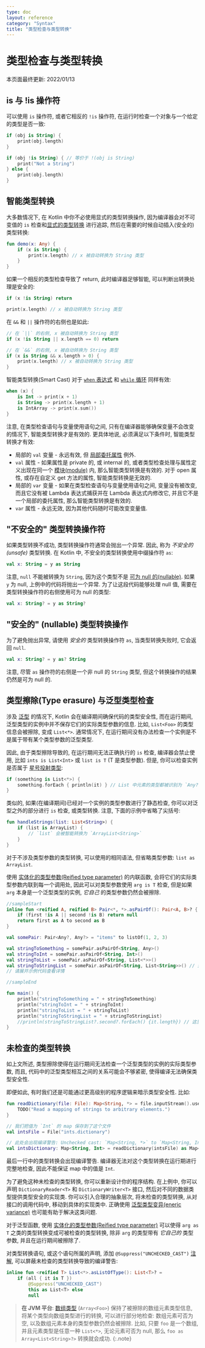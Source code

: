 ```yaml
---
type: doc
layout: reference
category: "Syntax"
title: "类型检查与类型转换"
---
```


# 类型检查与类型转换

本页面最终更新: 2022/01/13

## is 与 !is 操作符

可以使用 `is` 操作符, 或者它相反的 `!is` 操作符, 在运行时检查一个对象与一个给定的类型是否一致:

```kotlin
if (obj is String) {
    print(obj.length)
}

if (obj !is String) { // 等价于 !(obj is String)
    print("Not a String")
} else {
    print(obj.length)
}
```

## 智能类型转换

大多数情况下, 在 Kotlin 中你不必使用显式的类型转换操作,
因为编译器会对不可变值的 `is` 检查和[显式的类型转换](#unsafe-cast-operator) 进行追踪,
然后在需要的时候自动插入(安全的)类型转换:

```kotlin
fun demo(x: Any) {
    if (x is String) {
        print(x.length) // x 被自动转换为 String 类型
    }
}
```

如果一个相反的类型检查导致了 return, 此时编译器足够智能, 可以判断出转换处理是安全的:

```kotlin
if (x !is String) return

print(x.length) // x 被自动转换为 String 类型
```

在 `&&` 和 `||` 操作符的右侧也是如此:

```kotlin
// 在 `||` 的右侧, x 被自动转换为 String 类型
if (x !is String || x.length == 0) return

// 在 `&&` 的右侧, x 被自动转换为 String 类型
if (x is String && x.length > 0) {
    print(x.length) // x 被自动转换为 String 类型
}
```

智能类型转换(Smart Cast) 对于 [`when` 表达式](control-flow.html#when-expressions)
和 [`while` 循环](control-flow.html#while-loops) 同样有效:

```kotlin
when (x) {
    is Int -> print(x + 1)
    is String -> print(x.length + 1)
    is IntArray -> print(x.sum())
}
```

注意, 在类型检查语句与变量使用语句之间, 只有在编译器能够确保变量不会改变的情况下, 智能类型转换才是有效的.
更具体地说, 必须满足以下条件时, 智能类型转换才有效:

* 局部的 `val` 变量 - 永远有效, 但 [局部委托属性](delegated-properties.html#local-delegated-properties) 例外.
* `val` 属性 - 如果属性是 private 的, 或 internal 的,
  或者类型检查处理与属性定义出现在同一个 [模块(module)](visibility-modifiers.html#modules) 内, 那么智能类型转换是有效的.
  对于 open 属性, 或存在自定义 get 方法的属性, 智能类型转换是无效的.
* 局部的 `var` 变量 - 如果在类型检查语句与变量使用语句之间, 变量没有被改变, 而且它没有被 Lambda 表达式捕获并在 Lambda 表达式内修改它, 并且它不是一个局部的委托属性, 那么智能类型转换是有效的.
* `var` 属性 - 永远无效, 因为其他代码随时可能改变变量值.


## "不安全的" 类型转换操作符

如果类型转换不成功, 类型转换操作符通常会抛出一个异常. 因此, 称为 *不安全的(unsafe)* 类型转换.
在 Kotlin 中, 不安全的类型转换使用中缀操作符 `as`:

```kotlin
val x: String = y as String
```

注意, `null` 不能被转换为 `String`, 因为这个类型不是 [可为 null 的(nullable)](null-safety.html).
如果 `y` 为 null, 上例中的代码将抛出一个异常.
为了让这段代码能够处理 null 值, 需要在类型转换操作符的右侧使用可为 null 的类型:

```kotlin
val x: String? = y as String?
```

## "安全的" (nullable) 类型转换操作

为了避免抛出异常, 请使用 *安全的* 类型转换操作符 `as`, 当类型转换失败时, 它会返回 `null`.

```kotlin
val x: String? = y as? String
```

注意, 尽管 `as` 操作符的右侧是一个非 null 的 `String` 类型, 但这个转换操作的结果仍然是可为 null 的.

## 类型擦除(Type erasure) 与泛型类型检查

涉及 [泛型](generics.html) 的情况下, Kotlin 会在编译期间确保代码的类型安全性,
而在运行期间, 泛型类型的实例中并不保存它们的实际类型参数的信息.
比如, `List<Foo>` 的类型信息会被擦除, 变成 `List<*>`.
通常情况下, 在运行期间没有办法检查一个实例是不是属于带有某个类型参数的泛型类型.

因此, 由于类型擦除导致的, 在运行期间无法正确执行的 `is` 检查,
编译器会禁止使用, 比如 `ints is List<Int>` 或 `list is T` (T 是类型参数).
但是, 你可以检查实例是否属于 [星号投射类型](generics.html#star-projections):

```kotlin
if (something is List<*>) {
    something.forEach { println(it) } // List 中元素的类型都被识别为 `Any?`
}
```

类似的, 如果(在编译期间)已经对一个实例的类型参数进行了静态检查,
你可以对泛型之外的部分进行 `is` 检查, 或类型转换.
注意, 下面的示例中省略了尖括号:

```kotlin
fun handleStrings(list: List<String>) {
    if (list is ArrayList) {
        // `list` 会被智能转换为 `ArrayList<String>`
    }
}
```

对于不涉及类型参数的类型转换, 可以使用的相同语法, 但省略类型参数: `list as ArrayList`.

使用 [实体化的类型参数(Reified type parameter)](inline-functions.html#reified-type-parameters) 的内联函数,
会将它们的实际类型参数内联到每一个调用处, 因此可以对类型参数使用 `arg is T` 检查,
但是如果 `arg` 本身是一个泛型类型的实例, *它自己* 的类型参数仍然会被擦除.

<div class="sample" markdown="1" theme="idea">

```kotlin
//sampleStart
inline fun <reified A, reified B> Pair<*, *>.asPairOf(): Pair<A, B>? {
    if (first !is A || second !is B) return null
    return first as A to second as B
}

val somePair: Pair<Any?, Any?> = "items" to listOf(1, 2, 3)

val stringToSomething = somePair.asPairOf<String, Any>()
val stringToInt = somePair.asPairOf<String, Int>()
val stringToList = somePair.asPairOf<String, List<*>>()
val stringToStringList = somePair.asPairOf<String, List<String>>() // 这段代码能够编译, 但破坏了类型安全型!
// 请展开示例代码查看详情

//sampleEnd

fun main() {
    println("stringToSomething = " + stringToSomething)
    println("stringToInt = " + stringToInt)
    println("stringToList = " + stringToList)
    println("stringToStringList = " + stringToStringList)
    //println(stringToStringList?.second?.forEach() {it.length}) // 这里会抛出 ClassCastException 异常, 因为 list 中的元素不是字符串
}
```
</div>

## 未检查的类型转换

如上文所述, 类型擦除使得在运行期间无法检查一个泛型类型的实例的实际类型参数,
而且, 代码中的泛型类型相互之间的关系可能会不够紧密, 使得编译无法确保类型安全性.

即便如此, 有时我们还是可能通过更高级别的程序逻辑来暗示类型安全性. 比如:

```kotlin
fun readDictionary(file: File): Map<String, *> = file.inputStream().use {
    TODO("Read a mapping of strings to arbitrary elements.")
}

// 我们把值为 `Int` 的 map 保存到了这个文件
val intsFile = File("ints.dictionary")

// 此处会出现编译警告: Unchecked cast: `Map<String, *>` to `Map<String, Int>`
val intsDictionary: Map<String, Int> = readDictionary(intsFile) as Map<String, Int>
```

最后一行中的类型转换会出现编译警告.
编译器无法对这个类型转换在运行期进行完整地检查, 因此不能保证 map 中的值是 `Int`.

为了避免这种未检查的类型转换, 你可以重新设计你的程序结构.
在上例中, 你可以声明 `DictionaryReader<T>` 和 `DictionaryWriter<T>` 接口,
然后对不同的数据类型提供类型安全的实现类.
你可以引入合理的抽象层次, 将未检查的类型转换, 从对接口的调用代码中, 移动到具体的实现类中.
正确使用 [泛型类型变异(eneric variance)](generics.html#variance) 也可能有助于解决这类问题.

对于泛型函数, 使用 [实体化的类型参数(Reified type parameter)](inline-functions.html#reified-type-parameters)
可以使得 `arg as T` 之类的类型转换变成可被检查的类型转换,
除非 `arg` 的类型带有 *它自己的* 类型参数, 并且在运行期间被擦除了.

对类型转换语句, 或这个语句所属的声明, 添加 `@Suppress("UNCHECKED_CAST")` [注解](annotations.html#annotations),
可以屏蔽未检查的类型转换导致的编译警告:

```kotlin
inline fun <reified T> List<*>.asListOfType(): List<T>? =
    if (all { it is T })
        @Suppress("UNCHECKED_CAST")
        this as List<T> else
        null
```

>**在 JVM 平台**: [数组类型](basic-types.html#arrays) (`Array<Foo>`) 保持了被擦除的数组元素类型信息,
>将某个类型向数组类型进行的转换, 可以进行部分地检查: 数组元素可否为空, 以及数组元素本身的类型参数仍然会被擦除.
>比如, 只要 `foo` 是一个数组, 并且元素类型是任意一种 `List<*>`, 无论元素可否为 null,
>那么 `foo as Array<List<String>?>` 转换就会成功.
{:.note}
